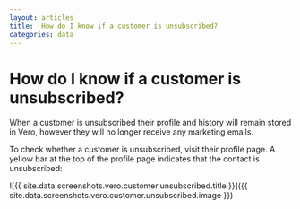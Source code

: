 ```yaml
---
layout: articles
title:  How do I know if a customer is unsubscribed?
categories: data
---
```


# How do I know if a customer is unsubscribed?

When a customer is unsubscribed their profile and history will remain stored in Vero, however they will no longer receive any marketing emails.

To check whether a customer is unsubscribed, visit their profile page. A yellow bar at the top of the profile page indicates that the contact is unsubscribed:

![{{ site.data.screenshots.vero.customer.unsubscribed.title }}]({{ site.data.screenshots.vero.customer.unsubscribed.image }})